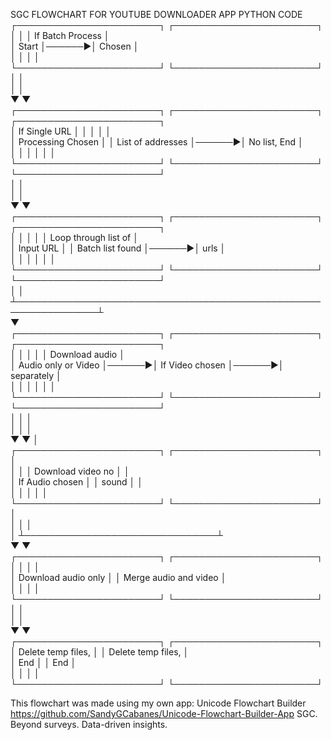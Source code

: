 SGC FLOWCHART FOR YOUTUBE DOWNLOADER APP PYTHON CODE
┌───────────────────────┐       ┌───────────────────────┐                                                                                                  
│                       │       │    If Batch Process   │                                                                                                  
│         Start         │──────►│         Chosen        │                                                                                                  
│                       │       │                       │                                                                                                  
└───────────────────────┘       └───────────────────────┘                                                                                                  
            │                               │                                                                                                              
            │                               │                                                                                                              
            ▼                               ▼                                                                                                              
┌───────────────────────┐       ┌───────────────────────┐       ┌───────────────────────┐                                                                  
│     If Single URL     │       │                       │       │                       │                                                                  
│   Processing Chosen   │       │   List of addresses   │──────►│      No list, End     │                                                                  
│                       │       │                       │       │                       │                                                                  
└───────────────────────┘       └───────────────────────┘       └───────────────────────┘                                                                  
            │                               │                                                                                                              
            │                               │                                                                                                              
            ▼                               ▼                                                                                                              
┌───────────────────────┐       ┌───────────────────────┐       ┌───────────────────────┐                                                                  
│                       │       │                       │       │  Loop through list of │                                                                  
│       Input URL       │       │    Batch list found   │──────►│          urls         │                                                                  
│                       │       │                       │       │                       │                                                                  
└───────────────────────┘       └───────────────────────┘       └───────────────────────┘                                                                  
            │                                                               │                                                                              
            ┴───────────────────────────────────────────────────────────────┴                                                                              
                                            ▼                                                                                                              
                                ┌───────────────────────┐       ┌───────────────────────┐       ┌───────────────────────┐                                  
                                │                       │       │                       │       │     Download audio    │                                  
                                │  Audio only or Video  │──────►│    If Video chosen    │──────►│       separately      │                                  
                                │                       │       │                       │       │                       │                                  
                                └───────────────────────┘       └───────────────────────┘       └───────────────────────┘                                  
                                            │                               │                               │                                              
                                            │                               │                               │                                              
                                            ▼                               ▼                               │                                              
                                ┌───────────────────────┐       ┌───────────────────────┐                   │                                              
                                │                       │       │   Download video no   │                   │                                              
                                │    If Audio chosen    │       │         sound         │                   │                                              
                                │                       │       │                       │                   │                                              
                                └───────────────────────┘       └───────────────────────┘                   │                                              
                                            │                               │                               │                                              
                                            │                               ┴───────────────────────────────┴                                              
                                            ▼                                               ▼                                                              
                                ┌───────────────────────┐                       ┌───────────────────────┐                                                  
                                │                       │                       │                       │                                                  
                                │  Download audio only  │                       │ Merge audio and video │                                                  
                                │                       │                       │                       │                                                  
                                └───────────────────────┘                       └───────────────────────┘                                                  
                                            │                                               │                                                              
                                            │                                               │                                                              
                                            ▼                                               ▼                                                              
                                ┌───────────────────────┐                       ┌───────────────────────┐                                                  
                                │   Delete temp files,  │                       │   Delete temp files,  │                                                  
                                │          End          │                       │          End          │                                                  
                                │                       │                       │                       │                                                  
                                └───────────────────────┘                       └───────────────────────┘

This flowchart was made using my own app:  Unicode Flowchart Builder 
https://github.com/SandyGCabanes/Unicode-Flowchart-Builder-App
SGC. Beyond surveys. Data-driven insights.
